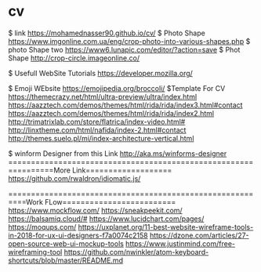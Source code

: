 # cv
$ link https://mohamednasser90.github.io/cv/
$ Photo Shape https://www.imgonline.com.ua/eng/crop-photo-into-various-shapes.php
$ photo Shape two https://www6.lunapic.com/editor/?action=save
$ Phot Shape http://crop-circle.imageonline.co/


$ Usefull WebSite Tutorials
https://developer.mozilla.org/

$ Emoji WEbsite
https://emojipedia.org/broccoli/
$Template For CV
https://themecrazy.net/html/ultra-preview/ultra/index.html
https://aazztech.com/demos/themes/html/rida/rida/index3.html#contact
https://aazztech.com/demos/themes/html/rida/rida/index2.html
http://trimatrixlab.com/store/flatrica/index-video.html#
http://linxtheme.com/html/nafida/index-2.html#contact
http://themes.suelo.pl/mi/index-architecture-vertical.html


$ winform Designer  from this Link
http://aka.ms/winforms-designer
================================================================More Link===================
https://github.com/rwaldron/idiomatic.js/

==========================================================Work FLow=========================
https://www.mockflow.com/
https://sneakpeekit.com/
https://balsamiq.cloud/#
https://www.lucidchart.com/pages/
https://moqups.com/
https://uxplanet.org/11-best-website-wireframe-tools-in-2018-for-ux-ui-designers-f7a0074c2158
https://dzone.com/articles/27-open-source-web-ui-mockup-tools
https://www.justinmind.com/free-wireframing-tool
https://github.com/nwinkler/atom-keyboard-shortcuts/blob/master/README.md


